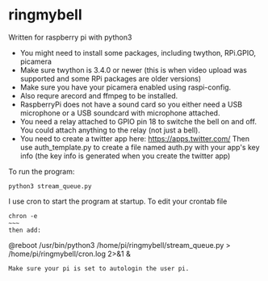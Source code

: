 # ringmybell

Written for raspberry pi with python3
* You might need to install some packages, including twython, RPi.GPIO, picamera
* Make sure twython is 3.4.0 or newer (this is when video upload was supported and some RPi packages are older versions)
* Make sure you have your picamera enabled using raspi-config.
* Also requre arecord and ffmpeg to be installed.
* RaspberryPi does not have a sound card so you either need a USB microphone or a USB soundcard with microphone attached.
* You need a relay attached to GPIO pin 18 to switche the bell on and off. You could attach anything to the relay (not just a bell).
* You need to create a twitter app here: https://apps.twitter.com/ Then use auth_template.py to create a file named auth.py with your app's key info (the key info is generated when you create the twitter app)

To run the program: 
~~~~
python3 stream_queue.py
~~~~

I use cron to start the program at startup. To edit your crontab file
~~~~
chron -e
~~~
then add:
~~~~
@reboot /usr/bin/python3 /home/pi/ringmybell/stream_queue.py > /home/pi/ringmybell/cron.log 2>&1 &
~~~~
Make sure your pi is set to autologin the user pi.
